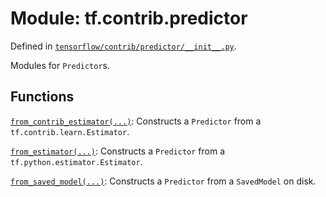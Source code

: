 <div itemscope itemtype="http://developers.google.com/ReferenceObject">
<meta itemprop="name" content="tf.contrib.predictor" />
</div>

# Module: tf.contrib.predictor



Defined in [`tensorflow/contrib/predictor/__init__.py`](https://www.tensorflow.org/code/tensorflow/contrib/predictor/__init__.py).

Modules for `Predictor`s.


## Functions

[`from_contrib_estimator(...)`](../../tf/contrib/predictor/from_contrib_estimator.md): Constructs a `Predictor` from a `tf.contrib.learn.Estimator`.

[`from_estimator(...)`](../../tf/contrib/predictor/from_estimator.md): Constructs a `Predictor` from a `tf.python.estimator.Estimator`.

[`from_saved_model(...)`](../../tf/contrib/predictor/from_saved_model.md): Constructs a `Predictor` from a `SavedModel` on disk.


